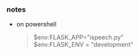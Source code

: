  ### notes
 
 * on powershell
   >  $env:FLASK_APP="ispeech.py"  
   >  $env:FLASK_ENV = "development" 
   > 